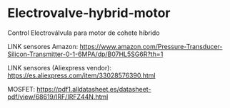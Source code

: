 # Electrovalve-hybrid-motor
Control Electroválvula para motor de cohete híbrido

LINK sensores Amazon: https://www.amazon.com/Pressure-Transducer-Silicon-Transmitter-0-1-6MPA/dp/B07HL5SG6R?th=1

LINK sensores (Aliexpress vendor): https://es.aliexpress.com/item/33028576390.html

MOSFET: https://pdf1.alldatasheet.es/datasheet-pdf/view/68619/IRF/IRFZ44N.html
